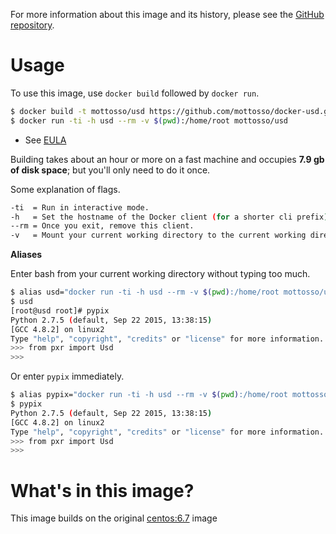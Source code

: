 For more information about this image and its history, please see the 
[GitHub repository][1].

[1]: https://github.com/mottosso/docker-usd

# Usage

To use this image, use `docker build` followed by `docker run`.

```bash
$ docker build -t mottosso/usd https://github.com/mottosso/docker-usd.git
$ docker run -ti -h usd --rm -v $(pwd):/home/root mottosso/usd
```

- See [EULA](http://graphics.pixar.com/usd/usdDownload.html)

Building takes about an hour or more on a fast machine and occupies **7.9 gb of disk space**; but you'll only need to do it once.

Some explanation of flags.

```bash
-ti  = Run in interactive mode.
-h   = Set the hostname of the Docker client (for a shorter cli prefix).
--rm = Once you exit, remove this client.
-v   = Mount your current working directory to the current working directory of the client.
```

**Aliases**

Enter bash from your current working directory without typing too much.

```bash
$ alias usd="docker run -ti -h usd --rm -v $(pwd):/home/root mottosso/usd"
$ usd
[root@usd root]# pypix
Python 2.7.5 (default, Sep 22 2015, 13:38:15)
[GCC 4.8.2] on linux2
Type "help", "copyright", "credits" or "license" for more information.
>>> from pxr import Usd
>>>
```

Or enter `pypix` immediately.

```bash
$ alias pypix="docker run -ti -h usd --rm -v $(pwd):/home/root mottosso/usd bash --login -c pypix"
$ pypix
Python 2.7.5 (default, Sep 22 2015, 13:38:15)
[GCC 4.8.2] on linux2
Type "help", "copyright", "credits" or "license" for more information.
>>> from pxr import Usd
>>>
```

# What's in this image?

This image builds on the original [centos:6.7][] image

[centos:6.7]: https://github.com/CentOS/sig-cloud-instance-images/blob/d0b72df83f49da844f88aabebe3826372f675370/docker/Dockerfile
